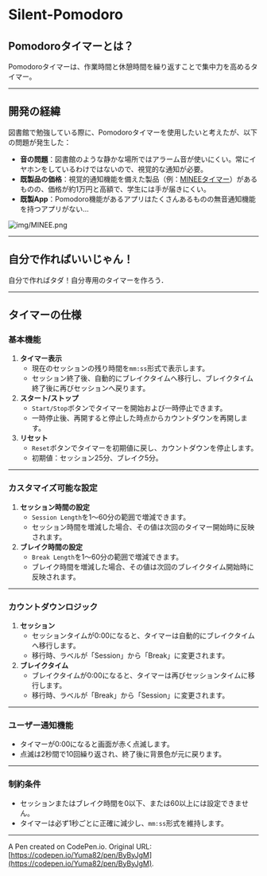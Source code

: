 # Silent-Pomodoro

## Pomodoroタイマーとは？

Pomodoroタイマーは、作業時間と休憩時間を繰り返すことで集中力を高めるタイマー。

---

## 開発の経緯

図書館で勉強している際に、Pomodoroタイマーを使用したいと考えたが、以下の問題が発生した：

- **音の問題**：図書館のような静かな場所ではアラーム音が使いにくい。常にイヤホンをしているわけではないので、視覚的な通知が必要。
- **既製品の価格**：視覚的通知機能を備えた製品（例：[MINEEタイマー](https://mineetimer.com/ja/products/minee3)）があるものの、価格が約1万円と高額で、学生には手が届きにくい。
- **既製App**：Pomodoro機能があるアプリはたくさんあるものの無音通知機能を持つアプリがない…

![img/MINEE.png](Silent-Pomodoro%2014d6eb113ca480b9a46cc02c88e05ee3/image.png)

---

## 自分で作ればいいじゃん！

自分で作ればタダ！自分専用のタイマーを作ろう．

---

## タイマーの仕様

### 基本機能

1. **タイマー表示**
    - 現在のセッションの残り時間を`mm:ss`形式で表示します。
    - セッション終了後、自動的にブレイクタイムへ移行し、ブレイクタイム終了後に再びセッションへ戻ります。
2. **スタート/ストップ**
    - `Start/Stop`ボタンでタイマーを開始および一時停止できます。
    - 一時停止後、再開すると停止した時点からカウントダウンを再開します。
3. **リセット**
    - `Reset`ボタンでタイマーを初期値に戻し、カウントダウンを停止します。
    - 初期値：セッション25分、ブレイク5分。

---

### カスタマイズ可能な設定

1. **セッション時間の設定**
    - `Session Length`を1～60分の範囲で増減できます。
    - セッション時間を増減した場合、その値は次回のタイマー開始時に反映されます。
2. **ブレイク時間の設定**
    - `Break Length`を1～60分の範囲で増減できます。
    - ブレイク時間を増減した場合、その値は次回のブレイクタイム開始時に反映されます。

---

### カウントダウンロジック

1. **セッション**
    - セッションタイムが0:00になると、タイマーは自動的にブレイクタイムへ移行します。
    - 移行時、ラベルが「Session」から「Break」に変更されます。
2. **ブレイクタイム**
    - ブレイクタイムが0:00になると、タイマーは再びセッションタイムに移行します。
    - 移行時、ラベルが「Break」から「Session」に変更されます。

---

### ユーザー通知機能

- タイマーが0:00になると画面が赤く点滅します。
- 点滅は2秒間で10回繰り返され、終了後に背景色が元に戻ります。

---

### 制約条件

- セッションまたはブレイク時間を0以下、または60以上には設定できません。
- タイマーは必ず1秒ごとに正確に減少し、`mm:ss`形式を維持します。

---

A Pen created on CodePen.io. Original URL: [https://codepen.io/Yuma82/pen/ByByJgM](https://codepen.io/Yuma82/pen/ByByJgM).

